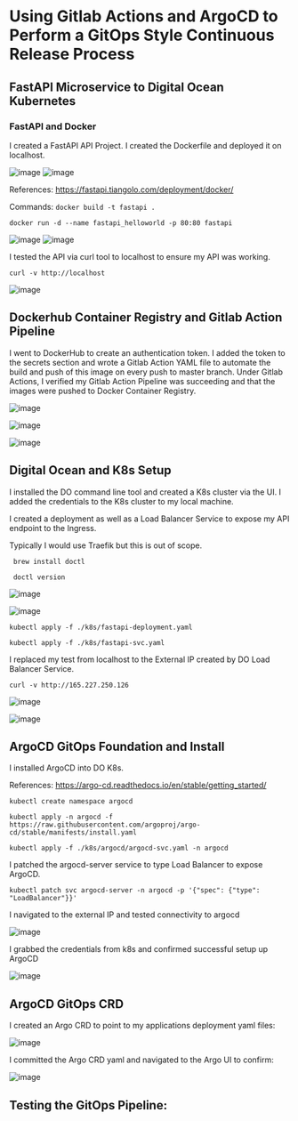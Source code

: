 # Using Gitlab Actions and ArgoCD to Perform a GitOps Style Continuous Release Process 
## FastAPI Microservice to Digital Ocean Kubernetes

### FastAPI and Docker

I created a FastAPI API Project. I created the Dockerfile and deployed it on localhost.

![image](https://user-images.githubusercontent.com/4943759/146966873-9c1a0664-b9b1-4839-aa4f-5126be0cb401.png)
![image](https://user-images.githubusercontent.com/4943759/146967012-5a3d04f8-a41b-4de2-8d6a-90cd36c26dd8.png)

References: https://fastapi.tiangolo.com/deployment/docker/

Commands: 
```docker build -t fastapi .```

```docker run -d --name fastapi_helloworld -p 80:80 fastapi```

![image](https://user-images.githubusercontent.com/4943759/146967761-58e55d10-09ee-40f3-8f99-855712bb49c0.png)
![image](https://user-images.githubusercontent.com/4943759/146967829-bc93208d-1268-4726-93b7-3a35fa8645f7.png)

I tested the API via curl tool to localhost to ensure my API was working.

```curl -v http://localhost```

![image](https://user-images.githubusercontent.com/4943759/146967869-f4240397-5931-4181-bef7-8748db3a96f3.png)

## Dockerhub Container Registry and Gitlab Action Pipeline

I went to DockerHub to create an authentication token. I added the token to the secrets section and wrote a Gitlab Action YAML file to automate the build and push of this image on every push to master branch. Under Gitlab Actions, I verified my Gitlab Action Pipeline was succeeding and that the images were pushed to Docker Container Registry.

![image](https://user-images.githubusercontent.com/4943759/146968616-851ec732-320d-4c47-b05e-f0e4844e4a66.png)

![image](https://user-images.githubusercontent.com/4943759/146968888-3b093499-24b8-4faa-af40-afab0ed4b708.png)

![image](https://user-images.githubusercontent.com/4943759/146969065-3370fb73-1885-439a-9253-274df5e18575.png)

## Digital Ocean and K8s Setup

I installed the DO command line tool and created a K8s cluster via the UI.  I added the credentials to the K8s cluster to my local machine. 

I created a deployment as well as a Load Balancer Service to expose my API endpoint to the Ingress. 

Typically I would use Traefik but this is out of scope.

``` brew install doctl```

``` doctl version```

![image](https://user-images.githubusercontent.com/4943759/146969430-6e7d1435-e1a6-48ae-a144-30f5ed51d366.png)

![image](https://user-images.githubusercontent.com/4943759/146969462-01fc44fe-3fe7-4bd8-bccd-db84e201e914.png)

``` kubectl apply -f ./k8s/fastapi-deployment.yaml ```

``` kubectl apply -f ./k8s/fastapi-svc.yaml ```


I replaced my test from localhost to the External IP created by DO Load Balancer Service.

```curl -v http://165.227.250.126```

![image](https://user-images.githubusercontent.com/4943759/146969874-97db6031-1ef1-4cbe-9d6c-74d343bb1608.png)

![image](https://user-images.githubusercontent.com/4943759/146969316-2b116aea-8ecc-41c0-a74d-abff44eac4ca.png)


## ArgoCD GitOps Foundation and Install

I installed ArgoCD into DO K8s. 

References: https://argo-cd.readthedocs.io/en/stable/getting_started/

``` kubectl create namespace argocd ```

``` kubectl apply -n argocd -f https://raw.githubusercontent.com/argoproj/argo-cd/stable/manifests/install.yaml ```

``` kubectl apply -f ./k8s/argocd/argocd-svc.yaml -n argocd ```

I patched the argocd-server service to type Load Balancer to expose ArgoCD.

```kubectl patch svc argocd-server -n argocd -p '{"spec": {"type": "LoadBalancer"}}'```

I navigated to the external IP and tested connectivity to argocd

![image](https://user-images.githubusercontent.com/4943759/146974462-cc0577c9-629c-4409-a175-298702c35e07.png)

I grabbed the credentials from k8s and confirmed successful setup up ArgoCD

![image](https://user-images.githubusercontent.com/4943759/146976683-5f23df1f-2b66-4b9f-a961-947eb5ce7e14.png)

## ArgoCD GitOps CRD

I created an Argo CRD to point to my applications deployment yaml files:

![image](https://user-images.githubusercontent.com/4943759/146977986-6bd74812-01ee-4d71-b8b3-3679dfb8dc8f.png)

I committed the Argo CRD yaml and navigated to the Argo UI to confirm:

![image](https://user-images.githubusercontent.com/4943759/146978257-79f57365-f301-4854-884b-60e565244ca1.png)

## Testing the GitOps Pipeline: 

